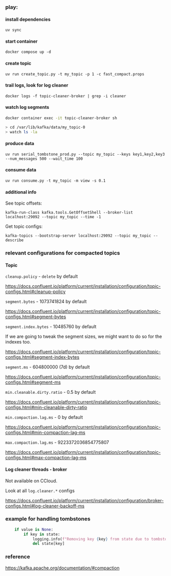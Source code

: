 ### play:

#### install dependencies

`uv sync`

#### start container

`docker compose up -d`

#### create topic

`uv run create_topic.py -t my_topic -p 1 -c fast_compact.props`


#### trail logs, look for log cleaner

`docker logs -f topic-cleaner-broker | grep -i cleaner`

#### watch log segments

```sh
docker container exec -it topic-cleaner-broker sh

> cd /var/lib/kafka/data/my_topic-0
> watch ls -la
```

#### produce data

`uv run serial_tombstone_prod.py --topic my_topic --keys key1,key2,key3 --num_messages 500 --wait_time 100`

#### consume data

`uv run consume.py -t my_topic -m view -s 0.1`

#### additional info

See topic offsets:

`kafka-run-class kafka.tools.GetOffsetShell --broker-list localhost:29092 --topic my_topic --time -1`

Get topic configs:

`kafka-topics --bootstrap-server localhost:29092 --topic my_topic --describe`


### relevant configurations for compacted topics

#### Topic

`cleanup.policy` - `delete` by default

https://docs.confluent.io/platform/current/installation/configuration/topic-configs.html#cleanup-policy

`segment.bytes` - 1073741824 by default

https://docs.confluent.io/platform/current/installation/configuration/topic-configs.html#segment-bytes

`segment.index.bytes` - 10485760 by default

If we are going to tweak the segment sizes, we might want to do so for the indexes too. 

https://docs.confluent.io/platform/current/installation/configuration/topic-configs.html#segment-index-bytes

`segment.ms` - 604800000 (7d) by default

https://docs.confluent.io/platform/current/installation/configuration/topic-configs.html#segment-ms

`min.cleanable.dirty.ratio` - 0.5 by default

https://docs.confluent.io/platform/current/installation/configuration/topic-configs.html#min-cleanable-dirty-ratio

`min.compaction.lag.ms` - 0 by default

https://docs.confluent.io/platform/current/installation/configuration/topic-configs.html#min-compaction-lag-ms

`max.compaction.lag.ms` - 9223372036854775807

https://docs.confluent.io/platform/current/installation/configuration/topic-configs.html#max-compaction-lag-ms

#### Log cleaner threads - broker

Not available on CCloud. 

Look at all `log.cleaner.*` configs

https://docs.confluent.io/platform/current/installation/configuration/broker-configs.html#log-cleaner-backoff-ms

### example for handling tombstones

```py
    if value is None:
        if key in state:
            logging.info(f"Removing key {key} from state due to tombstone message.")
            del state[key]
```

### reference

https://kafka.apache.org/documentation/#compaction